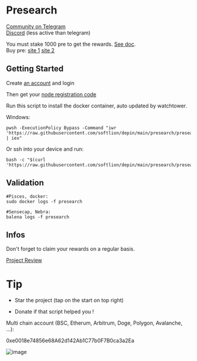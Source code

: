 # Presearch

[Community on Telegram](https://t.me/PresearchNodes)  
[Discord](https://discord.com/invite/KUpshRZz2n) (less active than telegram)

You must stake 1000 pre to get the rewards. [See doc](https://account.presearch.com/tokens/usage-rewards).  
Buy pre: [site 1](https://presearch.io/exchanges) [site 2](https://www.kucoin.com/trade/PRE-USDT)

## Getting Started

Create [an account](https://presearch.com/signup?rid=4757851) and login

Then get your [node registration code](https://nodes.presearch.com/dashboard)

Run this script to install the docker container, auto updated by watchtower.

Windows:
```shell
pwsh -ExecutionPolicy Bypass -Command "iwr 'https://raw.githubusercontent.com/softlion/depin/main/presearch/presearch.ps1' | iex"
```

Or ssh into your device and run:
```shell
bash -c "$(curl 'https://raw.githubusercontent.com/softlion/depin/main/presearch/presearch.sh')"
```

## Validation

```shell
#Pisces, docker:
sudo docker logs -f presearch

#Sensecap, Nebra:
balena logs -f presearch
```

## Infos

Don't forget to claim your rewards on a regular basis.

[Project Review](https://wholovesburrito.com/product-review/presearch-node/#post-2120)

# Tip

* Star the project (tap on the start on top right)

* Donate if that script helped you !  

Multi chain account (BSC, Etherum, Arbitrum, Doge, Polygon, Avalanche, ...):

0xe0018e74856e68A62d142Ab1C77b0F7B0ca3a2Ea

![image](https://github.com/softlion/defli/assets/190756/9d4f1589-5f7f-46f4-ae0d-1190d2e22762)
